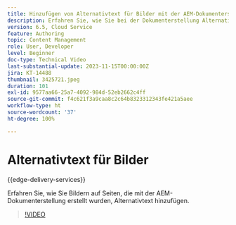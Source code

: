 ```yaml
---
title: Hinzufügen von Alternativtext für Bilder mit der AEM-Dokumenterstellung
description: Erfahren Sie, wie Sie bei der Dokumenterstellung Alternativtext für Bilder hinzufügen.
version: 6.5, Cloud Service
feature: Authoring
topic: Content Management
role: User, Developer
level: Beginner
doc-type: Technical Video
last-substantial-update: 2023-11-15T00:00:00Z
jira: KT-14488
thumbnail: 3425721.jpeg
duration: 101
exl-id: 9577aa66-25a7-4092-984d-52eb2662c4ff
source-git-commit: f4c621f3a9caa8c2c64b8323312343fe421a5aee
workflow-type: ht
source-wordcount: '37'
ht-degree: 100%

---
```


# Alternativtext für Bilder

{{edge-delivery-services}}

Erfahren Sie, wie Sie Bildern auf Seiten, die mit der AEM-Dokumenterstellung erstellt wurden, Alternativtext hinzufügen.

>[!VIDEO](https://video.tv.adobe.com/v/3425721/?learn=on)
